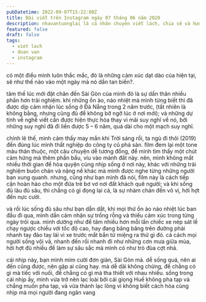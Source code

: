 ```yaml
---
pubDatetime: 2022-09-07T15:22:00Z
title: Bài viết trên Instagram ngày 07 tháng 06 năm 2020
description: nhavantuonglai là cá nhân chuyên viết lách, chia sẻ và hướng dẫn mọi người thuần thục hơn khi thực hành viết lách mỗi ngày qua những bài chia sẻ ngắn trên Instagram chính thức.
featured: false
draft: false
tags:
  - viet lach
  - doan van
  - instagram
---
```


có một điều mình luôn thắc mắc, đó là những cảm xúc dạt dào của hiện tại, sẽ như thế nào vào một ngày mà nó dần tan biến?.

tâm thế lúc mới đặt chân đến Sài Gòn của mình đó là sự dấn thân nhiều phần hơn trải nghiệm. khi những ồn ào, náo nhiệt mà mình từng biết thì đã được dịp cảm nhận lúc sống ở Đà Nẵng trong 2 năm trước, (tất nhiên là không bằng, nhưng cũng đủ để không bỡ ngỡ lúc ở nơi mới); và những dự tính về nghề viết cần được hiện thực hóa thay vì mãi suy nghĩ về nó, bởi những suy nghĩ đã đi liền được 5 – 6 năm, quá dài cho một mạch suy nghĩ.

chính lẽ thế, mình cảm thấy may mắn khi Trời sáng rồi, ta ngủ đi thôi (2019) đến đúng lúc mình thất nghiệp do công ty cũ phá sản. film đem lại một tone màu thân thuộc, một câu chuyện dễ tương đồng, để mình tìm thấy một chút cảm hứng mà thêm phần bấu, víu vào mảnh đất này. nên, mình không mất nhiều thời gian để hòa quyện cùng nhịp sống ở nơi này, khác với những trải nghiệm buồn chán và nặng nề khác mà mình được nghe từng những người bạn xung quanh. nhưng, cũng như bạn mình đã nói, film này là cách tiếp cận hoàn hảo cho một đứa trẻ bơ vơ nơi đất khách quê người; và khi sống đủ lâu đủ sâu, thì chẳng có gì đọng lại cả, là sự nhàm chán đến vô vị, hời hợt đến nực cười.

và rồi lúc sống đủ sâu như bạn dẫn dắt, khi mọi thứ ồn ào náo nhiệt lúc ban đầu đi qua, mình dần cảm nhận sự trống rỗng và thiếu cảm xúc trong từng ngày trôi qua. mình dường như để tâm nhiều hơn mỗi lần chiếc xe nép sát lề chạy ngược chiều với tốc độ cao, hay đang băng băng trên đường phải nhanh tay đảo tay lái vì xe trước mắt bắn từ miệng ra thứ gì đó. cả cách mọi người sống vội vã, nhanh đến rồi nhanh đi như những cơn mưa giữa mùa, hời hợt đủ nhiều để làm sự sâu sắc mà mình có như trò đùa cợt nhả.

cái nhịp này, bạn mình mỉm cười đơn giản, Sài Gòn mà. dễ sống quá, nên ai đến cũng được, nên gặp ai cũng hay. mà dễ dãi không chừng, để chẳng có gì mà tiếc với nuối, để chẳng có gì mà tha thiết với nhau nhiều. sống trong cái nhịp ấy, mình vừa trở nên lạc loài bởi cái giọng Huế không pha tạp và chẳng muốn pha tạp, và vừa thành lạc lõng vì không biết cách hòa cùng nhịp mà mọi người đang ngân vang
